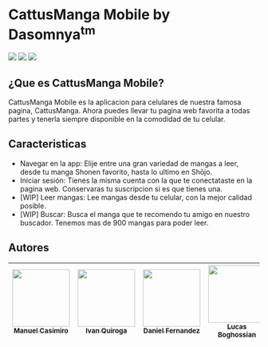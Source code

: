 # CattusManga Mobile by Dasomnya<sup>tm</sup>
   <p align="left">
   <img src="https://img.shields.io/badge/Estado-En%20desarollo-yellow">
   <img src="https://img.shields.io/badge/Entrega-30%2F11%2F23-blue">
   <img src="https://img.shields.io/badge/Proyecto-📱Aplicacion📱-ff69b4">
   </p>
   
   ## ¿Que es CattusManga Mobile?
<p> 
CattusManga Mobile es la aplicacion para celulares de nuestra famosa pagina, CattusManga. Ahora puedes llevar tu pagina web favorita a todas partes y tenerla siempre disponible en la comodidad de tu celular.</p>


## Caracteristicas
- Navegar en la app: Elije entre una gran variedad de mangas a leer, desde tu manga Shonen favorito, hasta lo ultimo en Shōjo.
- Iniciar sesión: Tienes la misma cuenta con la que te conectataste en la pagina web. Conservaras tu suscripcion si es que tienes una.
- [WIP] Leer mangas: Lee mangas desde tu celular, con la mejor calidad posible. 
- [WIP] Buscar: Busca el manga que te recomendo tu amigo en nuestro buscador. Tenemos mas de 900 mangas para poder leer.


## Autores

| [<img src="https://avatars.githubusercontent.com/u/106595700?v=4" width=115><br><sub>Manuel Casimiro</sub>](https://github.com/OGBiggieCheese)| [<img src="https://avatars.githubusercontent.com/u/106192270?v=4" width=115><br><sub>Ivan Quiroga</sub>](https://github.com/Edwardvee)|[<img src="https://avatars.githubusercontent.com/u/106191316?v=4" width=115><br><sub>Daniel Fernandez</sub>](https://github.com/PakitoFlow)|[<img src="https://avatars.githubusercontent.com/u/106191563?v=4" width=115><br><sub>Lucas Boghossian</sub>](https://github.com/lucasboghossian)
| :---: | :---: | :---: | :---: |
